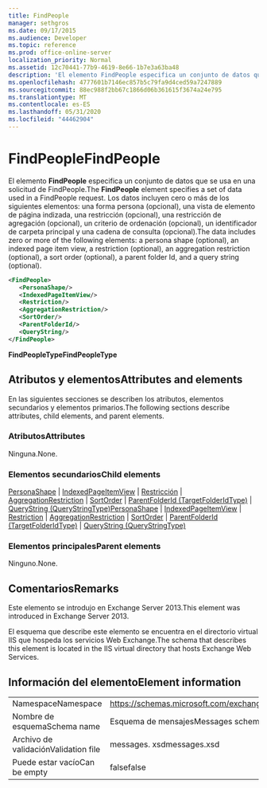 ```yaml
---
title: FindPeople
manager: sethgros
ms.date: 09/17/2015
ms.audience: Developer
ms.topic: reference
ms.prod: office-online-server
localization_priority: Normal
ms.assetid: 12c70441-77b9-4619-8e66-1b7e3a63ba48
description: 'El elemento FindPeople especifica un conjunto de datos que se usa en una solicitud de FindPeople. Los datos incluyen cero o más de los siguientes elementos: una forma persona (opcional), una vista de elemento de página indizada, una restricción (opcional), una restricción de agregación (opcional), un criterio de ordenación (opcional), un identificador de carpeta principal y una cadena de consulta (opcional).'
ms.openlocfilehash: 4777601b7146ec857b5c79fa9d4ced59a7247889
ms.sourcegitcommit: 88ec988f2bb67c1866d06b361615f3674a24e795
ms.translationtype: MT
ms.contentlocale: es-ES
ms.lasthandoff: 05/31/2020
ms.locfileid: "44462904"
---
```

# <a name="findpeople"></a><span data-ttu-id="2f3bc-104">FindPeople</span><span class="sxs-lookup"><span data-stu-id="2f3bc-104">FindPeople</span></span>

<span data-ttu-id="2f3bc-105">El elemento **FindPeople** especifica un conjunto de datos que se usa en una solicitud de FindPeople.</span><span class="sxs-lookup"><span data-stu-id="2f3bc-105">The **FindPeople** element specifies a set of data used in a FindPeople request.</span></span> <span data-ttu-id="2f3bc-106">Los datos incluyen cero o más de los siguientes elementos: una forma persona (opcional), una vista de elemento de página indizada, una restricción (opcional), una restricción de agregación (opcional), un criterio de ordenación (opcional), un identificador de carpeta principal y una cadena de consulta (opcional).</span><span class="sxs-lookup"><span data-stu-id="2f3bc-106">The data includes zero or more of the following elements: a persona shape (optional), an indexed page item view, a restriction (optional), an aggregation restriction (optional), a sort order (optional), a parent folder Id, and a query string (optional).</span></span> 
  
```XML
<FindPeople>
   <PersonaShape/>
   <IndexedPageItemView/>
   <Restriction/>
   <AggregationRestriction/>
   <SortOrder/>
   <ParentFolderId/>
   <QueryString/>
</FindPeople>
```

 <span data-ttu-id="2f3bc-107">**FindPeopleType**</span><span class="sxs-lookup"><span data-stu-id="2f3bc-107">**FindPeopleType**</span></span>
## <a name="attributes-and-elements"></a><span data-ttu-id="2f3bc-108">Atributos y elementos</span><span class="sxs-lookup"><span data-stu-id="2f3bc-108">Attributes and elements</span></span>

<span data-ttu-id="2f3bc-109">En las siguientes secciones se describen los atributos, elementos secundarios y elementos primarios.</span><span class="sxs-lookup"><span data-stu-id="2f3bc-109">The following sections describe attributes, child elements, and parent elements.</span></span>
  
### <a name="attributes"></a><span data-ttu-id="2f3bc-110">Atributos</span><span class="sxs-lookup"><span data-stu-id="2f3bc-110">Attributes</span></span>

<span data-ttu-id="2f3bc-111">Ninguna.</span><span class="sxs-lookup"><span data-stu-id="2f3bc-111">None.</span></span>
  
### <a name="child-elements"></a><span data-ttu-id="2f3bc-112">Elementos secundarios</span><span class="sxs-lookup"><span data-stu-id="2f3bc-112">Child elements</span></span>

<span data-ttu-id="2f3bc-113">[PersonaShape](personashape.md)  |  [IndexedPageItemView](indexedpageitemview.md)  |  [Restricción](restriction.md)  |  [AggregationRestriction](aggregationrestriction.md)  |  [SortOrder](sortorder.md)  |  [ParentFolderId (TargetFolderIdType)](parentfolderid-targetfolderidtype.md)  |  [QueryString (QueryStringType)](querystring-querystringtype.md)</span><span class="sxs-lookup"><span data-stu-id="2f3bc-113">[PersonaShape](personashape.md) | [IndexedPageItemView](indexedpageitemview.md) | [Restriction](restriction.md) | [AggregationRestriction](aggregationrestriction.md) | [SortOrder](sortorder.md) | [ParentFolderId (TargetFolderIdType)](parentfolderid-targetfolderidtype.md) | [QueryString (QueryStringType)](querystring-querystringtype.md)</span></span>
  
### <a name="parent-elements"></a><span data-ttu-id="2f3bc-114">Elementos principales</span><span class="sxs-lookup"><span data-stu-id="2f3bc-114">Parent elements</span></span>

<span data-ttu-id="2f3bc-115">Ninguno.</span><span class="sxs-lookup"><span data-stu-id="2f3bc-115">None.</span></span>
  
## <a name="remarks"></a><span data-ttu-id="2f3bc-116">Comentarios</span><span class="sxs-lookup"><span data-stu-id="2f3bc-116">Remarks</span></span>

<span data-ttu-id="2f3bc-117">Este elemento se introdujo en Exchange Server 2013.</span><span class="sxs-lookup"><span data-stu-id="2f3bc-117">This element was introduced in Exchange Server 2013.</span></span>
  
<span data-ttu-id="2f3bc-118">El esquema que describe este elemento se encuentra en el directorio virtual IIS que hospeda los servicios Web Exchange.</span><span class="sxs-lookup"><span data-stu-id="2f3bc-118">The schema that describes this element is located in the IIS virtual directory that hosts Exchange Web Services.</span></span>
  
## <a name="element-information"></a><span data-ttu-id="2f3bc-119">Información del elemento</span><span class="sxs-lookup"><span data-stu-id="2f3bc-119">Element information</span></span>

|||
|:-----|:-----|
|<span data-ttu-id="2f3bc-120">Namespace</span><span class="sxs-lookup"><span data-stu-id="2f3bc-120">Namespace</span></span>  <br/> |https://schemas.microsoft.com/exchange/services/2006/messages  <br/> |
|<span data-ttu-id="2f3bc-121">Nombre de esquema</span><span class="sxs-lookup"><span data-stu-id="2f3bc-121">Schema name</span></span>  <br/> |<span data-ttu-id="2f3bc-122">Esquema de mensajes</span><span class="sxs-lookup"><span data-stu-id="2f3bc-122">Messages schema</span></span>  <br/> |
|<span data-ttu-id="2f3bc-123">Archivo de validación</span><span class="sxs-lookup"><span data-stu-id="2f3bc-123">Validation file</span></span>  <br/> |<span data-ttu-id="2f3bc-124">messages. xsd</span><span class="sxs-lookup"><span data-stu-id="2f3bc-124">messages.xsd</span></span>  <br/> |
|<span data-ttu-id="2f3bc-125">Puede estar vacío</span><span class="sxs-lookup"><span data-stu-id="2f3bc-125">Can be empty</span></span>  <br/> |<span data-ttu-id="2f3bc-126">false</span><span class="sxs-lookup"><span data-stu-id="2f3bc-126">false</span></span>  <br/> |
   

